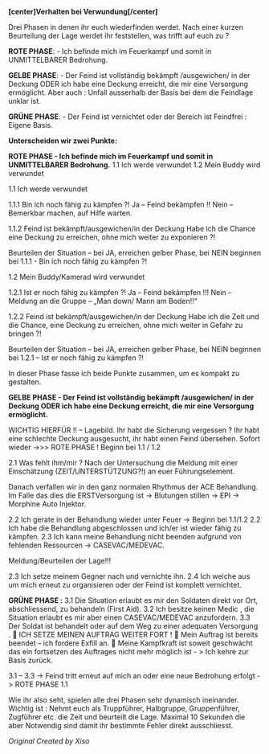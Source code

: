 **[center]Verhalten bei Verwundung[/center]**

Drei Phasen in denen ihr euch wiederfinden werdet. Nach einer kurzen Beurteilung der Lage werdet ihr feststellen, was trifft auf euch zu ? 

**ROTE PHASE**: - Ich befinde mich im Feuerkampf und somit in UNMITTELBARER Bedrohung.

**GELBE PHASE**: - Der Feind ist vollständig bekämpft /ausgewichen/ in der Deckung ODER ich habe eine Deckung erreicht, die mir eine Versorgung ermöglicht. 
Aber auch : Unfall ausserhalb der Basis bei dem die Feindlage unklar ist. 

**GRÜNE PHASE**: - Der Feind ist vernichtet oder der Bereich ist Feindfrei : Eigene Basis. 


**Unterscheiden wir zwei Punkte:** 

****ROTE PHASE** - Ich befinde mich im Feuerkampf und somit in UNMITTELBARER Bedrohung.**
1.1 Ich werde verwundet
1.2 Mein Buddy wird verwundet

1.1   Ich werde verwundet 

1.1.1   Bin ich noch fähig zu kämpfen ?!
Ja – Feind bekämpfen !!
Nein – Bemerkbar machen, auf Hilfe warten.

1.1.2   Feind ist bekämpft/ausgewichen/in der Deckung
Habe ich die Chance eine Deckung zu erreichen, ohne mich weiter zu exponieren ?!

Beurteilen der Situation – bei JA, erreichen gelber Phase, bei NEIN beginnen bei 1.1.1 - Bin ich noch fähig zu kämpfen ?!

1.2   Mein Buddy/Kamerad wird verwundet 

1.2.1   Ist er noch fähig zu kämpfen ?!
Ja – Feind bekämpfen !!!
Nein – Meldung an die Gruppe – „Man down/ Mann am Boden!!“

1.2.2   Feind ist bekämpft/ausgewichen/in der Deckung
Habe ich die Zeit und die Chance, eine Deckung zu erreichen, ohne mich weiter in Gefahr zu bringen ?!

Beurteilen der Situation – bei JA, erreichen gelber Phase, bei NEIN beginnen bei 1.2.1 – Ist er noch fähig zu kämpfen ?!

In dieser Phase fasse ich beide Punkte zusammen, um es kompakt zu gestalten.

**GELBE PHASE - Der Feind ist vollständig bekämpft /ausgewichen/ in der Deckung ODER ich habe eine Deckung erreicht, die mir eine Versorgung ermöglicht.** 

WICHTIG HIERFÜR !! – Lagebild. Ihr habt die Sicherung vergessen ? Ihr habt eine schlechte Deckung ausgesucht, ihr habt einen Feind übersehen. Sofort wieder ->>> ROTE PHASE ! Beginn bei 1.1 / 1.2

2.1 Was fehlt ihm/mir ? Nach der Untersuchung die Meldung mit einer Einschätzung (ZEIT/UNTERSTÜTZUNG?!) an euer Führungselement. 

Danach verfallen wir in den ganz normalen Rhythmus der ACE Behandlung. 
Im Falle das dies die ERSTVersorgung ist -> Blutungen stillen -> EPI -> Morphine Auto Injektor. 

2.2 Ich gerate in der Behandlung wieder unter Feuer -> Beginn bei 1.1/1.2 
2.2 Ich habe die Behandlung abgeschlossen und ich/er ist wieder fähig zu kämpfen. 
2.3 Ich kann meine Behandlung nicht beenden aufgrund von fehlenden Ressourcen -> CASEVAC/MEDEVAC.

Meldung/Beurteilen der Lage!!! 

2.3 Ich setze meinem Gegner nach und vernichte ihn. 
2.4 Ich weiche aus um mich erneut zu organisieren oder der Feind ist komplett vernichtet.


**GRÜNE PHASE :**
3.1 Die Situation erlaubt es mir den Soldaten direkt vor Ort, abschliessend, zu behandeln (First Aid). 
3.2 Ich besitze keinen Medic , die Situation erlaubt es mir aber einen CASEVAC/MEDEVAC anzufordern. 
3.3 Der Soldat ist behandelt oder auf dem Weg zu einer adequaten Versorgung .
 ICH SETZE MEINEN AUFTRAG WEITER FORT ! 
 Mein Auftrag ist bereits beendet – ich fordere Exfill an. 
   Meine Kampfkraft ist soweit geschwächt das ein fortsetzen des Auftrages nicht mehr möglich ist - > Ich kehre zur Basis zurück. 

3.1 – 3.3 -> Feind tritt erneut auf mich an oder eine neue Bedrohung erfolgt -> ROTE PHASE 1.1 

Wie ihr also seht, spielen alle drei Phasen sehr dynamisch ineinander. Wichtig ist : Nehmt euch als Truppführer, Halbgruppe, Gruppenführer, Zugführer etc. die Zeit und beurteilt die Lage. Maximal 10 Sekunden die aber Notwendig sind damit ihr bestimmte Fehler direkt ausschliesst.

*Original Created by Xiso*